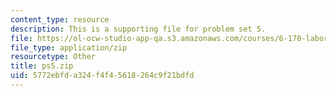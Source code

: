 ```yaml
---
content_type: resource
description: This is a supporting file for problem set 5.
file: https://ol-ocw-studio-app-qa.s3.amazonaws.com/courses/6-170-laboratory-in-software-engineering-fall-2005/5772ebfda324f4f45618264c9f21bdfd_ps5.zip
file_type: application/zip
resourcetype: Other
title: ps5.zip
uid: 5772ebfd-a324-f4f4-5618-264c9f21bdfd
---
```


